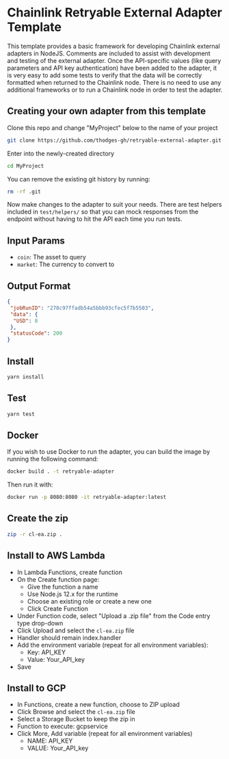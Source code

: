 # Chainlink Retryable External Adapter Template

This template provides a basic framework for developing Chainlink external adapters in NodeJS. Comments are included to assist with development and testing of the external adapter. Once the API-specific values (like query parameters and API key authentication) have been added to the adapter, it is very easy to add some tests to verify that the data will be correctly formatted when returned to the Chainlink node. There is no need to use any additional frameworks or to run a Chainlink node in order to test the adapter.

## Creating your own adapter from this template

Clone this repo and change "MyProject" below to the name of your project

```bash
git clone https://github.com/thodges-gh/retryable-external-adapter.git MyProject
```

Enter into the newly-created directory

```bash
cd MyProject
```

You can remove the existing git history by running:

```bash
rm -rf .git
```

Now make changes to the adapter to suit your needs. There are test helpers included in `test/helpers/` so that you can mock responses from the endpoint without having to hit the API each time you run tests.

## Input Params

- `coin`: The asset to query
- `market`: The currency to convert to

## Output Format

```json
{
 "jobRunID": "278c97ffadb54a5bbb93cfec5f7b5503",
 "data": {
  "USD": 8
 },
 "statusCode": 200
}

```

## Install

```bash
yarn install
```

## Test

```bash
yarn test
```

## Docker

If you wish to use Docker to run the adapter, you can build the image by running the following command:

```bash
docker build . -t retryable-adapter
```

Then run it with:

```bash
docker run -p 8080:8080 -it retryable-adapter:latest
```

## Create the zip

```bash
zip -r cl-ea.zip .
```

## Install to AWS Lambda

- In Lambda Functions, create function
- On the Create function page:
  - Give the function a name
  - Use Node.js 12.x for the runtime
  - Choose an existing role or create a new one
  - Click Create Function
- Under Function code, select "Upload a .zip file" from the Code entry type drop-down
- Click Upload and select the `cl-ea.zip` file
- Handler should remain index.handler
- Add the environment variable (repeat for all environment variables):
  - Key: API_KEY
  - Value: Your_API_key
- Save


## Install to GCP

- In Functions, create a new function, choose to ZIP upload
- Click Browse and select the `cl-ea.zip` file
- Select a Storage Bucket to keep the zip in
- Function to execute: gcpservice
- Click More, Add variable (repeat for all environment variables)
  - NAME: API_KEY
  - VALUE: Your_API_key
